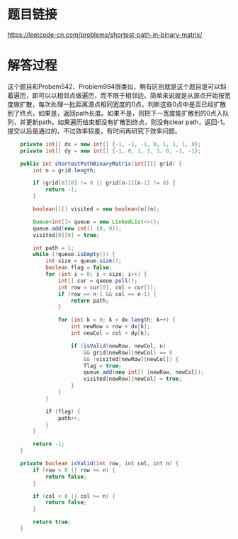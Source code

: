 # 题目链接
https://leetcode-cn.com/problems/shortest-path-in-binary-matrix/

# 解答过程
这个题目和Probem542、Problem994很类似，稍有区别就是这个题目是可以斜着遍历，即可以以相邻点做遍历，而不限于相邻边。简单来说就是从源点开始按宽度做扩散，每次处理一批距离源点相同宽度的0点，判断这些0点中是否已经扩散到了终点，如果是，返回path长度。如果不是，则把下一宽度能扩散到的0点入队列，并更新path。如果遍历结束都没有扩散到终点，则没有clear path，返回-1。提交以后是通过的，不过效率较差，有时间再研究下效率问题。

```java
	private int[] dx = new int[] {-1, -1, -1, 0, 1, 1, 1, 0};
	private int[] dy = new int[] {-1, 0, 1, 1, 1, 0, -1, -1};

	public int shortestPathBinaryMatrix(int[][] grid) {
		int n = grid.length;

		if (grid[0][0] != 0 || grid[n-1][n-1] != 0) {
			return -1;
		}

		boolean[][] visited = new boolean[n][n];

		Queue<int[]> queue = new LinkedList<>();
		queue.add(new int[] {0, 0});
		visited[0][0] = true;

		int path = 1;
		while (!queue.isEmpty()) {
			int size = queue.size();
			boolean flag = false;
			for (int i = 0; i < size; i++) {
				int[] cur = queue.poll();
				int row = cur[0], col = cur[1];
				if (row == n-1 && col == n-1) {
					return path;
				}

				for (int k = 0; k < dx.length; k++) {
					int newRow = row + dx[k];
					int newCol = col + dy[k];

					if (isValid(newRow, newCol, n)
						&& grid[newRow][newCol] == 0
						&& !visited[newRow][newCol]) {
						flag = true;
						queue.add(new int[] {newRow, newCol});
						visited[newRow][newCol] = true;
					}
				}
			}

			if (flag) {
				path++;
			}
		}

		return -1;
	}

	private boolean isValid(int row, int col, int n) {
		if (row < 0 || row >= n) {
			return false;
		}

		if (col < 0 || col >= n) {
			return false;
		}

		return true;
	}
```